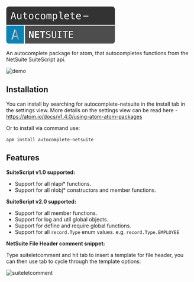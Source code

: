 ![logo](https://raw.githubusercontent.com/3EN-Cloud/autocomplete-netsuite/master/screenshots/logo.png)

An autocomplete package for atom, that autocompletes functions from the NetSuite SuiteScript api.

![demo](http://mwil.so/img/functionDemo.gif)

## Installation

You can install by searching for autocomplete-netsuite in the install tab in the settings view.
More details on the settings view can be read here - https://atom.io/docs/v1.4.0/using-atom-atom-packages

Or to install via command use:

    apm install autocomplete-netsuite

## Features

**SuiteScript v1.0 supported:**

* Support for all nlapi* functions.
* Support for all nlobj* constructors and member functions.

**SuiteScript v2.0 supported:**

* Support for all member functions.
* Support for log and util global objects.
* Support for define and require global functions.
* Support for all `record.Type` enum values. e.g. `record.Type.EMPLOYEE`

**NetSuite File Header comment snippet:**

Type suiteletcomment and hit tab to insert a template for file header, you can then use tab to cycle through the template options:

![suiteletcomment](https://raw.githubusercontent.com/ProductEarthSolutions/autocomplete-netsuite/master/screenshots/suiteletCommentSnippet.gif)
